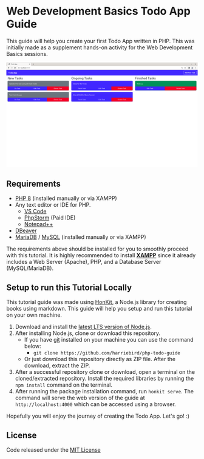 # Web Development Basics Todo App Guide
This guide will help you create your first Todo App written in PHP. This was initially made as a supplement hands-on
activity for the Web Development Basics sessions.

![Todo App GUI](getting-started/images/todo-app.png)

## Requirements
* [PHP 8](https://www.php.net/downloads.php) (installed manually or via XAMPP)
* Any text editor or IDE for PHP.
  * [VS Code](https://code.visualstudio.com/Download)
  * [PhpStorm](https://www.jetbrains.com/phpstorm/) (Paid IDE)
  * [Notepad++](https://notepad-plus-plus.org/downloads/) 
* [DBeaver](https://dbeaver.io/download/)
* [MariaDB](https://mariadb.org/download/) / [MySQL](https://www.mysql.com/downloads/) (installed manually or via
XAMPP)

The requirements above should be installed for you to smoothly proceed with this tutorial. It is highly recommended to
install [**XAMPP**](https://www.apachefriends.org/) since it already includes a Web Server (Apache), PHP, and a
Database Server (MySQL/MariaDB).

## Setup to run this Tutorial Locally
This tutorial guide was made using [HonKit](https://honkit.netlify.app/), a Node.js library for creating books using
markdown. This guide will help you setup and run this tutorial on your own machine.
1. Download and install the [latest LTS version of Node.js](https://nodejs.org/en).
2. After installing Node.js, clone or download this repository.
   * If you have [git](https://git-scm.com/) installed on your machine you can use the command below:
     * `git clone https://github.com/harriebird/php-todo-guide`
   * Or just download this repository directly as ZIP file. After the download, extract the ZIP.
3. After a successful repository clone or download, open a terminal on the cloned/extracted repository. Install the
required libraries by running the `npm install` command on the terminal.
4. After running the package installation command, run `honkit serve`. The command will serve the web version of the
guide at `http://localhost:4000` which can be accessed using a browser.

Hopefully you will enjoy the journey of creating the Todo App. Let's go! :)

## License
Code released under the [MIT License](LICENSE)